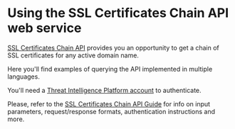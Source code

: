 # Using the SSL Certificates Chain API web service

[SSL Certificates Chain API](https://threatintelligenceplatform.com/threat-intelligence-apis/ssl-certificates-chain-api) 
provides you an opportunity to get a chain of SSL certificates for any active 
domain name. 

Here you'll find examples of querying the API implemented in multiple
languages.

You'll need a
[Threat Intelligence Platform account](https://threatintelligenceplatform.com/signup) to
authenticate.

Please, refer to the
[SSL Certificates Chain API Guide](https://threatintelligenceplatform.com/threat-intelligence-api-docs/ssl-certificates-chain-api)
for info on input parameters, request/response formats, authentication
instructions and more.
